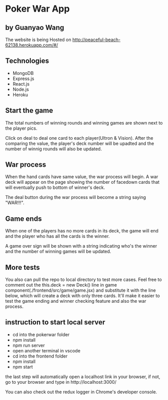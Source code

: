 # Poker War App
## by Guanyao Wang

The website is being Hosted on http://peaceful-beach-62138.herokuapp.com/#/

## Technologies
- MongoDB
- Express.js
- React.js
- Node.js
- Heroku

## Start the game
The total numbers of winning rounds and winning games are shown next to the player pics.

Click on deal to deal one card to each player(Ultron & Vision). After the comparing the value, the player's deck number will be upadted and the number of winnig rounds will also be updated.

## War process
When the hand cards have same value, the war process will begin. A war deck will appear on the page showing the number of facedown cards that will eventually push to bottom of winner's deck.

The deal button during the war process will become a string saying "WAR!!!".

## Game ends
When one of the players has no more cards in its deck, the game will end and the player who has all the cards is the winner.

A game over sign will be shown with a string indicating who's the winner and the number of winning games will be updated.

## More tests
You also can pull the repo to local directory to test more cases. Feel free to comment out the this.deck = new Deck() line in game component(./frontend/src/game/game.jsx) and substitute it with the line below, which will create a deck with only three cards. It'll make it easier to test the game ending and winner checking feature and also the war process.

## instruction to start local server
- cd into the pokerwar folder
- npm install
- npm run server
- open another terminal in vscode
- cd into the frontend folder
- npm install
- npm start

the last step will automatically open a localhost link in your browser, if not, go to your browser and type in http://localhost:3000/

You can also check out the redux logger in Chrome's developer console.